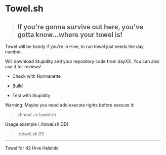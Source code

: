 # Towel.sh
>  ## If you're gonna survive out here, you've gotta know...where your towel is!

Towel will be handy if you're in Hive, to run towel just needs the day number.

Will download Stupidity and your repository code from dayXX. You can also use it for reviews!

* Check with Normanette

* Build

* Test with Stupidity

Warning: Maybe you need add execute rights before execute it:
>chmod +x towel.sh

Usage example (./towel.sh DD)
> ./towel.sh 03

___

Towel for 42 Hive Helsinki
